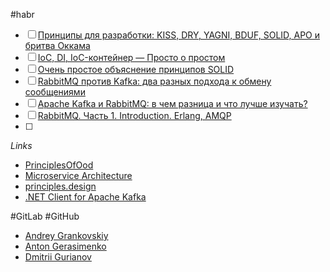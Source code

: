 #habr
- [ ] [Принципы для разработки: KISS, DRY, YAGNI, BDUF, SOLID, APO и бритва Оккама](https://habr.com/ru/companies/itelma/articles/546372/)
- [ ] [IoC, DI, IoC-контейнер — Просто о простом](https://habr.com/ru/articles/131993/)
- [ ] [Очень простое объяснение принципов SOLID](https://habr.com/ru/articles/413707/)
- [ ] [RabbitMQ против Kafka: два разных подхода к обмену сообщениями](https://habr.com/ru/companies/itsumma/articles/416629/)
- [ ] [Apache Kafka и RabbitMQ: в чем разница и что лучше изучать?](https://habr.com/ru/companies/slurm/articles/666326/)
- [ ] [RabbitMQ. Часть 1. Introduction. Erlang, AMQP](https://habr.com/ru/articles/488654/)
- [ ] 

*Links*
- [PrinciplesOfOod](http://butunclebob.com/ArticleS.UncleBob.PrinciplesOfOod)
- [Microservice Architecture](https://microservices.io/)
- [principles.design](https://principles.design/examples/solid-design-principles)
- [.NET Client for Apache Kafka](https://docs.confluent.io/kafka-clients/dotnet/current/overview.html#ak-dotnet)

#GitLab #GitHub
- [Andrey Grankovskiy](https://gitlab.com/devgrav)
- [Anton Gerasimenko](https://gitlab.com/aa.gerasimenko)
- [Dmitrii Gurianov](https://github.com/guryanovda)